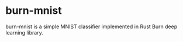 # burn-mnist

burn-mnist is a simple MNIST classifier implemented in Rust Burn deep learning library.
